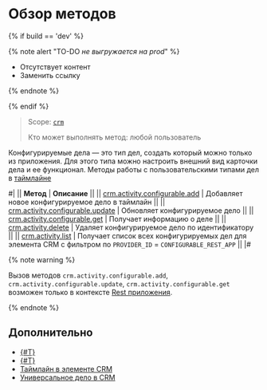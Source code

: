# Обзор методов

{% if build == 'dev' %}

{% note alert "TO-DO _не выгружается на prod_" %}

- Отсутствует контент
- Заменить ссылку

{% endnote %}

{% endif %}

> Scope: [`crm`](../../../../scopes/permissions.md)
>
> Кто может выполнять метод: любой пользователь

Конфигурируемые дела — это тип дел, создать который можно только из приложения. Для этого типа можно настроить внешний вид карточки дела и ее функционал. Методы работы с пользовательскими типами дел в [таймлайне](../../index.md)

#|
|| **Метод** | **Описание** ||
|| [crm.activity.configurable.add](./crm-activity-configurable-add.md) | Добавляет новое конфигурируемое дело в таймлайн ||
|| [crm.activity.configurable.update](./crm-activity-configurable-update.md) | Обновляет конфигурируемое дело ||
|| [crm.activity.configurable.get](./crm-activity-configurable-get.md) | Получает информацию о деле ||
|| [crm.activity.delete](../crm-activity-delete.md) | Удаляет конфигурируемое дело по идентификатору ||
|| [crm.activity.list](../crm-activity-list.md) | Получает список всех конфигурируемых дел для элемента CRM с фильтром по `PROVIDER_ID` = `CONFIGURABLE_REST_APP` ||
|#

{% note warning %}

Вызов методов `crm.activity.configurable.add`, `crm.activity.configurable.update`, `crm.activity.configurable.get` возможен только в контексте [Rest приложения](https://helpdesk.bitrix24.ru/examples/app.zip).

{% endnote %}

## Дополнительно

- [{#T}](./structure/layout.md)
- [{#T}](./badges/index.md)
- [Таймлайн в элементе CRM](https://helpdesk.bitrix24.ru/open/16749348/)
- [Универсальное дело в CRM](https://helpdesk.bitrix24.ru/open/21064046/)